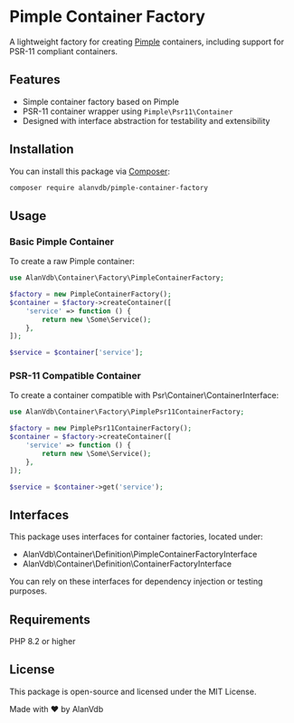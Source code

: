 # Pimple Container Factory

A lightweight factory for creating [Pimple](https://github.com/silexphp/Pimple) containers, including support for PSR-11 compliant containers.


## Features

- Simple container factory based on Pimple
- PSR-11 container wrapper using `Pimple\Psr11\Container`
- Designed with interface abstraction for testability and extensibility


## Installation

You can install this package via [Composer](https://getcomposer.org/):

```bash
composer require alanvdb/pimple-container-factory
```


## Usage


### Basic Pimple Container

To create a raw Pimple container:

```php
use AlanVdb\Container\Factory\PimpleContainerFactory;

$factory = new PimpleContainerFactory();
$container = $factory->createContainer([
    'service' => function () {
        return new \Some\Service();
    },
]);

$service = $container['service'];
```


### PSR-11 Compatible Container

To create a container compatible with Psr\Container\ContainerInterface:

```php
use AlanVdb\Container\Factory\PimplePsr11ContainerFactory;

$factory = new PimplePsr11ContainerFactory();
$container = $factory->createContainer([
    'service' => function () {
        return new \Some\Service();
    },
]);

$service = $container->get('service');
```
## Interfaces
This package uses interfaces for container factories, located under:

- AlanVdb\Container\Definition\PimpleContainerFactoryInterface
- AlanVdb\Container\Definition\ContainerFactoryInterface

You can rely on these interfaces for dependency injection or testing purposes.

## Requirements
PHP 8.2 or higher

## License
This package is open-source and licensed under the MIT License.

Made with ❤️ by AlanVdb
